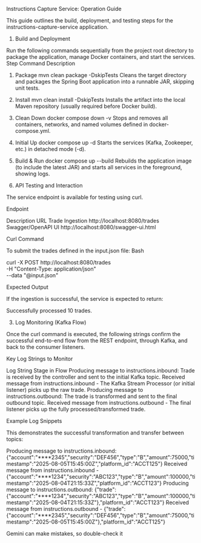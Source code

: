 Instructions Capture Service: Operation Guide

This guide outlines the build, deployment, and testing steps for the instructions-capture-service application.

1. Build and Deployment

Run the following commands sequentially from the project root directory to package the application, manage Docker containers, and start the services.
Step	Command	Description
1. Package	mvn clean package -DskipTests	Cleans the target directory and packages the Spring Boot application into a runnable JAR, skipping unit tests.
2. Install	mvn clean install -DskipTests	Installs the artifact into the local Maven repository (usually required before Docker build).
3. Clean Down	docker compose down -v	Stops and removes all containers, networks, and named volumes defined in docker-compose.yml.
4. Initial Up	docker compose up -d	Starts the services (Kafka, Zookeeper, etc.) in detached mode (-d).
5. Build & Run	docker compose up --build	Rebuilds the application image (to include the latest JAR) and starts all services in the foreground, showing logs.

2. API Testing and Interaction

The service endpoint is available for testing using curl.

Endpoint

Description	URL
Trade Ingestion	http://localhost:8080/trades
Swagger/OpenAPI UI	http://localhost:8080/swagger-ui.html

Curl Command

To submit the trades defined in the input.json file:
Bash

curl -X POST http://localhost:8080/trades \
     -H "Content-Type: application/json" \
     --data "@input.json"

Expected Output

If the ingestion is successful, the service is expected to return:

Successfully processed 10 trades.

3. Log Monitoring (Kafka Flow)

Once the curl command is executed, the following strings confirm the successful end-to-end flow from the REST endpoint, through Kafka, and back to the consumer listeners.

Key Log Strings to Monitor

Log String	Stage in Flow
Producing message to instructions.inbound:	Trade is received by the controller and sent to the initial Kafka topic.
Received message from instructions.inbound -	The Kafka Stream Processor (or initial listener) picks up the raw trade.
Producing message to instructions.outbound:	The trade is transformed and sent to the final outbound topic.
Received message from instructions.outbound -	The final listener picks up the fully processed/transformed trade.

Example Log Snippets

This demonstrates the successful transformation and transfer between topics:

Producing message to instructions.inbound: {"account":"****2345","security":"DEF456","type":"B","amount":75000,"timestamp":"2025-08-05T15:45:00Z","platform_id":"ACCT125"}
Received message from instructions.inbound - {"account":"****1234","security":"ABC123","type":"B","amount":100000,"timestamp":"2025-08-04T21:15:33Z","platform_id":"ACCT123"}
Producing message to instructions.outbound: {"trade":{"account":"****1234","security":"ABC123","type":"B","amount":100000,"timestamp":"2025-08-04T21:15:33Z"},"platform_id":"ACCT123"}
Received message from instructions.outbound - {"trade":{"account":"****2345","security":"DEF456","type":"B","amount":75000,"timestamp":"2025-08-05T15:45:00Z"},"platform_id":"ACCT125"}


Gemini can make mistakes, so double-check it
